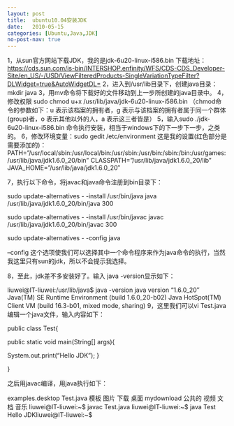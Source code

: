 ```yaml
---
layout: post
title:  ubuntu10.04安装JDK
date:   2010-05-15
categories: [Ubuntu,Java,JDK]
no-post-nav: true
---
```


1，从sun官方网站下载JDK，我的是jdk-6u20-linux-i586.bin 下载地址：https://cds.sun.com/is-bin/INTERSHOP.enfinity/WFS/CDS-CDS_Developer-Site/en_US/-/USD/ViewFilteredProducts-SingleVariationTypeFilter?DLWidget=true&AutoWidgetDL=
2，进入到/usr/lib目录下，创建java目录：mkdir java
3，用mv命令将下载好的文件移动到上一步所创建的java目录中。
4，修改权限 sudo chmod u+x /usr/lib/java/jdk-6u20-linux-i586.bin （chmod命令的参数如下：u 表示该档案的拥有者，g 表示与该档案的拥有者属于同一个群体(group)者，o 表示其他以外的人，a 表示这三者皆是）
5，输入sudo ./jdk-6u20-linux-i586.bin 命令执行安装，相当于windows下的下一步下一步，之类的。
6，修改环境变量：sudo gedit /etc/environment 这是我的设置(红色部分是需要添加的)：
PATH=”/usr/local/sbin:/usr/local/bin:/usr/sbin:/usr/bin:/sbin:/bin:/usr/games:/usr/lib/java/jdk1.6.0_20/bin”
CLASSPATH=”/usr/lib/java/jdk1.6.0_20/lib”
JAVA_HOME=”/usr/lib/java/jdk1.6.0_20″

7，执行以下命令，将javac和java命令注册到bin目录下：

sudo update-alternatives - -install /usr/bin/java java /usr/lib/java/jdk1.6.0_20/bin/java 300

sudo update-alternatives - -install /usr/bin/javac javac /usr/lib/java/jdk1.6.0_20/bin/javac 300

sudo update-alternatives - -config java

–config 这个选项使我们可以选择其中一个命令程序来作为java命令的执行，当然我这里只有sun的jdk，所以不会提示我选择。

8，至此，jdk差不多安装好了。输入 java -version显示如下：

liuwei@IT-liuwei:/usr/lib/java$ java -version
java version “1.6.0_20″
Java(TM) SE Runtime Environment (build 1.6.0_20-b02)
Java HotSpot(TM) Client VM (build 16.3-b01, mixed mode, sharing)
9，这里我们可以vi Test.java 编辑一个java文件，输入内容如下：

public class Test{

public static void main(String[] args){

System.out.print(“Hello JDK”);
}

}

之后用javac编译，用java执行如下：

examples.desktop Test.java 模板 图片 下载 桌面
mydownload 公共的 视频 文档 音乐
liuwei@IT-liuwei:~$ javac Test.java
liuwei@IT-liuwei:~$ java Test
Hello JDKliuwei@IT-liuwei:~$